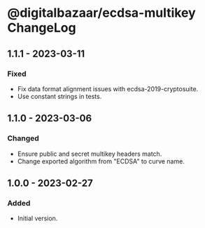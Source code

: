 # @digitalbazaar/ecdsa-multikey ChangeLog

## 1.1.1 - 2023-03-11

### Fixed
- Fix data format alignment issues with ecdsa-2019-cryptosuite.
- Use constant strings in tests.

## 1.1.0 - 2023-03-06

### Changed
- Ensure public and secret multikey headers match.
- Change exported algorithm from "ECDSA" to curve name.

## 1.0.0 - 2023-02-27

### Added
- Initial version.
